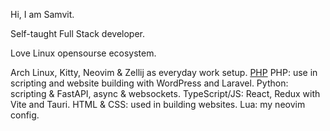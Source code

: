 Hi, I am Samvit.

Self-taught Full Stack developer.

Love Linux opensourse ecosystem.

Arch Linux, Kitty, Neovim & Zellij as everyday work setup.
[PHP](https://skillicons.dev/icons?i=php) PHP: use in scripting and website building with WordPress and Laravel.
Python: scripting & FastAPI, async & websockets.
TypeScript/JS: React, Redux with Vite and Tauri.
HTML & CSS: used in building websites.
Lua: my neovim config.
